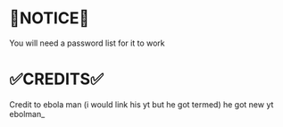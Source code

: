 # 📌NOTICE📌
You will need a password list for it to work

# ✅CREDITS✅
Credit to ebola man (i would link his yt but he got termed)
he got new yt ebolman_
